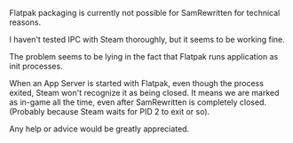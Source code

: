 Flatpak packaging is currently not possible for SamRewritten for technical reasons.

I haven't tested IPC with Steam thoroughly, but it seems to be working fine.

The problem seems to be lying in the fact that Flatpak runs application as init processes.

When an App Server is started with Flatpak, even though the process exited, Steam won't recognize it as being closed. It
means we are marked as in-game all the time, even after SamRewritten is completely closed. (Probably because Steam waits
for PID 2 to exit or so).

Any help or advice would be greatly appreciated.